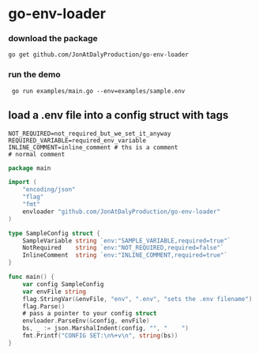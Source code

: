 # go-env-loader

### download the package
```shell
go get github.com/JonAtDalyProduction/go-env-loader
```
### run the demo

```shell
 go run examples/main.go --env=examples/sample.env
```

## load a .env file into a config struct with tags
```env
NOT_REQUIRED=not_required_but_we_set_it_anyway
REQUIRED_VARIABLE=required_env_variable
INLINE_COMMENT=inline_comment # ths is a comment
# normal comment
```
```go
package main

import (
	"encoding/json"
	"flag"
	"fmt"
	envloader "github.com/JonAtDalyProduction/go-env-loader"
)

type SampleConfig struct {
	SampleVariable string `env:"SAMPLE_VARIABLE,required=true"`
	NotRequired    string `env:"NOT_REQUIRED,required=false"`
	InlineComment  string `env:"INLINE_COMMENT,required=true"`
}

func main() {
	var config SampleConfig
	var envFile string
	flag.StringVar(&envFile, "env", ".env", "sets the .env filename")
	flag.Parse()
	# pass a pointer to your config struct
	envloader.ParseEnv(&config, envFile)
	bs, _ := json.MarshalIndent(config, "", "    ")
	fmt.Printf("CONFIG SET:\n%+v\n", string(bs))
}
```
